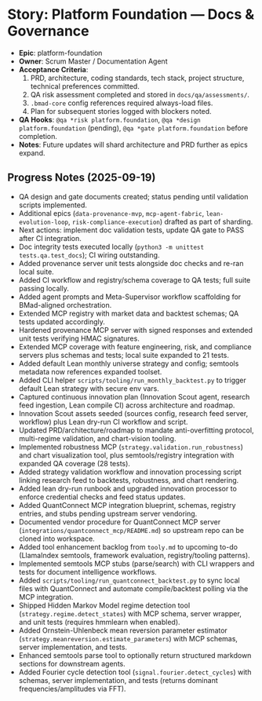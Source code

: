 # Story: Platform Foundation — Docs & Governance
- **Epic**: platform-foundation
- **Owner**: Scrum Master / Documentation Agent
- **Acceptance Criteria**:
  1. PRD, architecture, coding standards, tech stack, project structure, technical preferences committed.
  2. QA risk assessment completed and stored in `docs/qa/assessments/`.
  3. `.bmad-core` config references required always-load files.
  4. Plan for subsequent stories logged with blockers noted.
- **QA Hooks**: `@qa *risk platform.foundation`, `@qa *design platform.foundation` (pending), `@qa *gate platform.foundation` before completion.
- **Notes**: Future updates will shard architecture and PRD further as epics expand.

## Progress Notes (2025-09-19)
- QA design and gate documents created; status pending until validation scripts implemented.
- Additional epics (`data-provenance-mvp`, `mcp-agent-fabric`, `lean-evolution-loop`, `risk-compliance-execution`) drafted as part of sharding.
- Next actions: implement doc validation tests, update QA gate to PASS after CI integration.
- Doc integrity tests executed locally (`python3 -m unittest tests.qa.test_docs`); CI wiring outstanding.
- Added provenance server unit tests alongside doc checks and re-ran local suite.
- Added CI workflow and registry/schema coverage to QA tests; full suite passing locally.
- Added agent prompts and Meta-Supervisor workflow scaffolding for BMad-aligned orchestration.
- Extended MCP registry with market data and backtest schemas; QA tests updated accordingly.
- Hardened provenance MCP server with signed responses and extended unit tests verifying HMAC signatures.
- Extended MCP coverage with feature engineering, risk, and compliance servers plus schemas and tests; local suite expanded to 21 tests.
- Added default Lean monthly universe strategy and config; semtools metadata now references expanded toolset.
- Added CLI helper `scripts/tooling/run_monthly_backtest.py` to trigger default Lean strategy with secure env vars.
- Captured continuous innovation plan (Innovation Scout agent, research feed ingestion, Lean compile CI) across architecture and roadmap.
- Innovation Scout assets seeded (sources config, research feed server, workflow) plus Lean dry-run CI workflow and script.
- Updated PRD/architecture/roadmap to mandate anti-overfitting protocol, multi-regime validation, and chart-vision tooling.
- Implemented robustness MCP (`strategy.validation.run_robustness`) and chart visualization tool, plus semtools/registry integration with expanded QA coverage (28 tests).
- Added strategy validation workflow and innovation processing script linking research feed to backtests, robustness, and chart rendering.
- Added lean dry-run runbook and upgraded innovation processor to enforce credential checks and feed status updates.
- Added QuantConnect MCP integration blueprint, schemas, registry entries, and stubs pending upstream server vendoring.
- Documented vendor procedure for QuantConnect MCP server (`integrations/quantconnect_mcp/README.md`) so upstream repo can be cloned into workspace.
- Added tool enhancement backlog from `tooly.md` to upcoming to-do (LlamaIndex semtools, framework evaluation, registry/tooling patterns).
- Implemented semtools MCP stubs (parse/search) with CLI wrappers and tests for document intelligence workflows.
- Added `scripts/tooling/run_quantconnect_backtest.py` to sync local files with QuantConnect and automate compile/backtest polling via the MCP integration.
- Shipped Hidden Markov Model regime detection tool (`strategy.regime.detect_states`) with MCP schema, server wrapper, and unit tests (requires hmmlearn when enabled).
- Added Ornstein-Uhlenbeck mean reversion parameter estimator (`strategy.meanreversion.estimate_parameters`) with MCP schemas, server implementation, and tests.
- Enhanced semtools parse tool to optionally return structured markdown sections for downstream agents.
- Added Fourier cycle detection tool (`signal.fourier.detect_cycles`) with schemas, server implementation, and tests (returns dominant frequencies/amplitudes via FFT).
